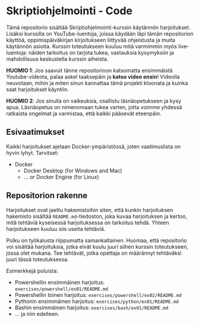 # Skriptiohjelmointi - Code


Tämä repositorio sisältää Skriptiohjelmointi-kurssin käytännön harjoitukset. Lisäksi kurssilla on YouTube-luentoja, joissa käydään läpi tämän repositorion käyttöä, oppimispäiväkirjan kirjoitukseen liittyvää ohjeistusta ja muita käytännön asioita. Kurssin toteutukseen kuuluu mitä varmimmin myös live-luentoja: näiden tarkoitus on tarjota tukea, vastauksia kysymyksiin ja mahdollisuus keskustella kurssin aiheista.

**HUOMIO 1**: Jos saavuit tänne repositorioon katsomatta ensimmäistä Youtube-videota, palaa askel taaksepäin ja **katso video ensin**! Videolla neuvotaan, mihin ja miten sinun kannattaa tämä projekti kloonata ja kuinka saat harjoitukset käyntiin.

**HUOMIO 2**: Jos sinulla on vaikeuksia, osallistu läsnäopetukseen ja kysy apua. Läsnäopetus on nimenomaan tukea varten, jotta voimme yhdessä ratkaista ongelmat ja varmistaa, että kaikki pääsevät eteenpäin.

## Esivaatimukset

Kaikki harjoitukset ajetaan Docker-ympäristössä, joten vaatimuslista on hyvin lyhyt. Tarvitset:

* Docker
    * Docker Desktop (for Windows and Mac) 
    * ... or Docker Engine (for Linux)

## Repositorion rakenne

Harjoitukset ovat jaettu hakemistoihin siten, että kunkin harjoituksen hakemisto sisältää `README.md`-tiedoston, joka kuvaa harjoituksen ja kertoo, mitä tehtäviä kyseisessä harjoituksessa on tarkoitus tehdä. Yhteen harjoitukseen kuuluu siis useita tehtäviä. 

Polku on työkalusta riippumatta samankaltainen. Huomaa, että repositorio voi sisältää harjoituksia, jotka eivät kuulu juuri siihen kurssin toteutukseen, jossa olet mukana. Tee tehtävät, jotka opettaja on määrännyt tehtäväksi juuri tässä toteutuksessa.

Esimerkkejä poluista:

* Powershellin ensimmäinen harjoitus: `exercises/powershell/ex01/README.md`
* Powershellin toinen harjoitus: `exercises/powershell/ex02/README.md`
* Pythonin ensimmäinen harjoitus: `exercises/python/ex01/README.md`
* Bashin ensimmäinen harjoitus: `exercises/bash/ex01/README.md`
* ... ja niin edelleen.

